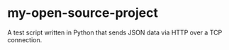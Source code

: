 # my-open-source-project
A test script written in Python that sends JSON data via HTTP over a TCP connection.
